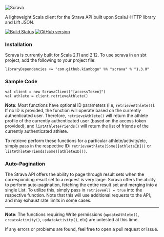 ![Scrava](https://cloud.githubusercontent.com/assets/4472397/6699144/9a4ee65c-ccd5-11e4-9369-e89eea337b17.jpg)

A lightweight Scala client for the Strava API built upon ScalaJ-HTTP library and Lift JSON.

[![Build Status](https://travis-ci.org/kiambogo/scrava.svg?branch=master)](https://travis-ci.org/kiambogo/scrava)
[![GitHub version](https://badge.fury.io/gh/kiambogo%2Fscrava.svg)](https://badge.fury.io/gh/kiambogo%2Fscrava)

### Installation
Scrava is currently built for Scala 2.11 and 2.12. To use scrava in an sbt project, add the following to your project file:

    libraryDependencies += "com.github.kiambogo" %% "scrava" % "1.3.0"

### Sample Code

    val client = new ScravaClient("[accessToken]")
    val athlete = client.retrieveAthlete()

**Note:** Most functions have optional ID parameters (i.e, `retrieveAthlete()`). If no ID is provided, the function will operate based on the currently authenticated user. Therefore, `retrieveAthlete()` will return the athlete profile of the currently authenticated user (based on the access token provided), and `listAthleteFriends()` will return the list of friends of the currently authenticated athlete.

To retrieve perform these functions for a particular athlete/activity/etc, simply pass in the respective ID: `retrieveAthlete(Some([athleteID]))` or `listAthleteFriends(Some([athleteID]))`.

### Auto-Pagination

The Strava API offers the ability to page through result sets when the corresponding result set to a request is very large. Scrava offers the ability to perform auto-pagination, fetching the entire result set and merging into a single List. To utilize this, simply pass in `retrieveAll = true` into the respective function. Note that this will use additional requests to the API, and may exhaust rate limits in some cases.

-----------------------------
**Note:** The functions requiring Write permissions (`updateAthlete()`, `createActivity()`, `updateActivity()`, etc) are untested at this time.

If any errors or problems are found, feel free to open a pull request or issue.
